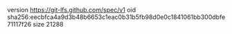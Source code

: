 version https://git-lfs.github.com/spec/v1
oid sha256:eecbfca4a9d3b48b6653c1eac0b31b5fb98d0e0c1841061bb300dbfe71117f26
size 21288
